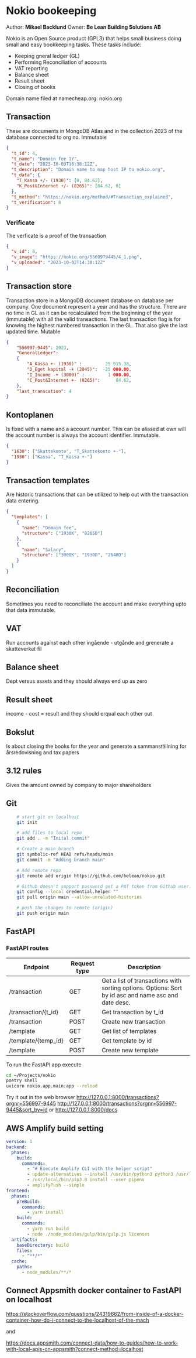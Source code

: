 # Nokio bookeeping

Author: **Mikael Backlund** Owner: **Be Lean Building Solutions AB**

Nokio is an Open Source product (GPL3) that helps small business doing small and easy bookkeeping tasks. These tasks
include:

- Keeping gneral ledger (GL)
- Performing Reconciliation of accounts
- VAT reporting
- Balance sheet
- Result sheet
- Closing of books

Domain name filed at namecheap.org: nokio.org

## Transaction

These are documents in MongoDB Atlas and in the collection 2023 of the database connected to org no. Immutable

```json
{
  "t_id": 4,
  "t_name": "Domain fee 1Y",
  "t_date": "2023-10-03T16:38:12Z",
  "t_description": "Domain name to map host IP to nokio.org",
  "t_data": {
    "T_Kassa +/- (1930)": [0, 84.62],
    "K_Post&Internet +/- (8265)": [84.62, 0]
  },
  "t_method": "https://nokio.org/method/#Transaction_explained",
  "t_verification": 8
}
```

### Verificate

The verficate is a proof of the transaction

```json
{
  "v_id": 8,
  "v_image": "https://nokio.org/5569979445/4_1.png",
  "v_uploaded": "2023-10-02T14:38:12Z"
}
```

## Transaction store

Transaction store in a MongoDB document database on database per company.
One document represent a year and has the structure. There are no time in GL as it can be recalculated from the beginning of the year (immutable) with all the valid transactions. The last transaction flag is for knowing the highest numbered transaction in the GL. That also give the last updated time. Mutable

```json
{
    "556997-9445": 2023,
    "GeneralLedger":
    {
        "A_Kassa +- (1930)" :         25 915.38,
        "D_Eget kapital -+ (2045)":  -25 000.00,
        "I_Income -+ (3000)" :         1 000.00,
        "C_Post&Internet +- (8265)":      84.62,
    },
    "last_transcation": 4
}
```

## Kontoplanen

Is fixed with a name and a account number. This can be aliased at own will the account number is always the account identifier. Immutable.

```json
{
  "1630": ["Skattekonto", "T_Skattekonto +-"],
  "1930": ["Kassa", "T_Kassa +-"]
}
```

## Transaction templates

Are historic transactions that can be utilized to help out with the transaction data entering.

```json
{
  "templates": [
    {
      "name": "Domain fee",
      "structure": ["1930K", "8265D"]
    },
    {
      "name": "Salary",
      "structure": ["3000K", "1930D", "2640D"]
    }
  ]
}
```

## Reconciliation

Sometimes you need to reconciliate the account and make everything upto that data immutable.

## VAT

Run accounts against each other ingående - utgånde and grenerate a skatteverket fil

## Balance sheet

Dept versus assets and they should always end up as zero

## Result sheet

income - cost = result and they should erqual each other out

## Bokslut

Is about closing the books for the year and generate a sammanställning for årsredovisning and tax papers

## 3.12 rules

Gives the amount owned by company to major shareholders

## Git

```bash
    # start git on localhost
    git init

    # add files to local repo
    git add . -m "Inital commit"

    # Create a main branch
    git symbolic-ref HEAD refs/heads/main
    git commit -m "Adding branch main"

    # Add remote repo
    git remote add origin https://github.com/belean/nokio.git

    # Github doesn't support password get a PAT token from Github user. Store in .env and enter as password
    git config --local credential.helper ""
    git pull origin main --allow-unrelated-histories

    # push the changes to remote (origin)
    git push origin main
```

## FastAPI

### FastAPI routes

| Endpoint            | Request type | Description                                                                                          |
| ------------------- | ------------ | ---------------------------------------------------------------------------------------------------- |
| /transaction        | GET          | Get a list of transactions with sorting options. Options: Sort by id asc and name asc and date desc. |
| /transaction/{t_id} | GET          | Get transaction by t_id                                                                              |
| /transaction        | POST         | Create new transaction                                                                               |
| /template           | GET          | Get list of templates                                                                                |
| /template/{temp_id} | GET          | Get template by id                                                                                   |
| /template           | POST         | Create new template                                                                                  |

To run the FastAPI app execute

```bash
cd ~/Projects/nokio
poetry shell
uvicorn nokio.app.main:app --reload
```

Try it out in the web browser
http://127.0.0.1:8000/transactions?orgnr=556997-9445
http://127.0.0.1:8000/transactions?orgnr=556997-9445&sort_by=id
or
http://127.0.0.1:8000/docs

## AWS Amplify build setting

```yaml
version: 1
backend:
  phases:
    build:
      commands:
        - "# Execute Amplify CLI with the helper script"
        - update-alternatives --install /usr/bin/python3 python3 /usr/local/bin/python3.8 11
        - /usr/local/bin/pip3.8 install --user pipenv
        - amplifyPush --simple
frontend:
  phases:
    preBuild:
      commands:
        - yarn install
    build:
      commands:
        - yarn run build
        - node ./node_modules/gulp/bin/gulp.js licenses
  artifacts:
    baseDirectory: build
    files:
      - "**/*"
  cache:
    paths:
      - node_modules/**/*
```

## Connect Appsmith docker container to FastAPI on localhost

<https://stackoverflow.com/questions/24319662/from-inside-of-a-docker-container-how-do-i-connect-to-the-localhost-of-the-mach>

and

<https://docs.appsmith.com/connect-data/how-to-guides/how-to-work-with-local-apis-on-appsmith?connect-method=localhost>
